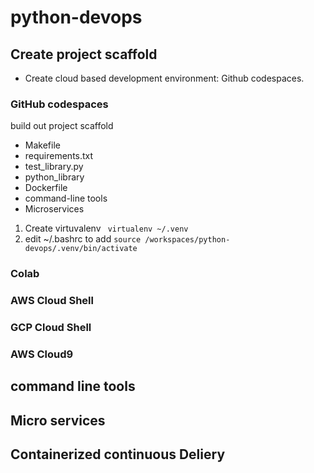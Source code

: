 # python-devops

## Create project scaffold

* Create cloud based development environment: Github codespaces.

### GitHub codespaces
build out project scaffold
* Makefile
* requirements.txt
* test_library.py
* python_library
* Dockerfile
* command-line tools
* Microservices

1. Create virtuvalenv ` virtualenv ~/.venv`
2. edit ~/.bashrc to add `source /workspaces/python-devops/.venv/bin/activate`

### Colab

### AWS Cloud Shell
### GCP Cloud Shell
### AWS Cloud9

## command line tools

## Micro services

## Containerized continuous Deliery
